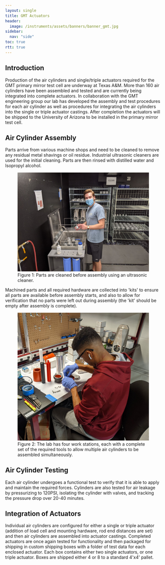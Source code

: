 ```yaml
---
layout: single
title: GMT Actuators
header:
  image: /instruments/assets/banners/banner_gmt.jpg
sidebar:
  nav: "side"
toc: true
rtt: true
---
```

## Introduction
Production of the air cylinders and single/triple actuators required for the GMT primary mirror test cell are underway at Texas A&M.  More than 160 air cylinders have been assembled and tested and are currently being integrated into complete actuators. In collaboration with the GMT engineering group our lab has developed the assembly and test procedures for each air cylinder as well as procedures for integrating the air cylinders into the single or triple actuator castings. After completion the actuators will be shipped to the University of Arizona to be installed in the primary mirror test cell.

## Air Cylinder Assembly
Parts arrive from various machine shops and need to be cleaned to remove any residual metal shavings or oil residue.  Industrial ultrasonic cleaners are used for the initial cleaning. Parts are then rinsed with distilled water and Isopropyl alcohol.
<figure>
  <a href="/instruments/assets/gmtactuators/dylan-ultrasonic.jpg" target="_blank"><img src="/instruments/assets/gmtactuators/dylan-ultrasonic.jpg" alt="ultrasonic"></a>
  <figcaption>Figure 1: Parts are cleaned before assembly using an ultrasonic cleaner.</figcaption>
</figure>

Machined parts and all required hardware are collected into 'kits' to ensure all parts are available before assembly starts, and also to allow for verification that no parts were left out during assembly (the 'kit' should be empty after assembly is complete). 
<figure>
  <a href="/instruments/assets/gmtactuators/leo-assembly.jpg" target="_blank"><img src="/instruments/assets/gmtactuators/leo-assembly.jpg" alt="assembly"></a>
  <figcaption>Figure 2: The lab has four work stations, each with a complete set of the required tools to allow multiple air cylinders to be assembled simultaneously.</figcaption>
</figure>

## Air Cylinder Testing
Each air cylinder undergoes a functional test to verify that it is able to apply and maintain the required forces.  Cylinders are also tested for air leakage by pressurizing to 120PSI, isolating the cylinder with valves, and tracking the pressure drop over 20-40 minutes.

## Integration of Actuators
Individual air cylinders are configured for either a single or triple actuator (addition of load cell and mounting hardware, rod end distances are set) and then air cylinders are assembled into actuator castings.  Completed actuators are once again tested for functionality and then packaged for shipping in custom shipping boxes with a folder of test data for each enclosed actuator.  Each box contains either two single actuators, or one triple actuator. Boxes are shipped either 4 or 8 to a standard 4'x4' pallet. 